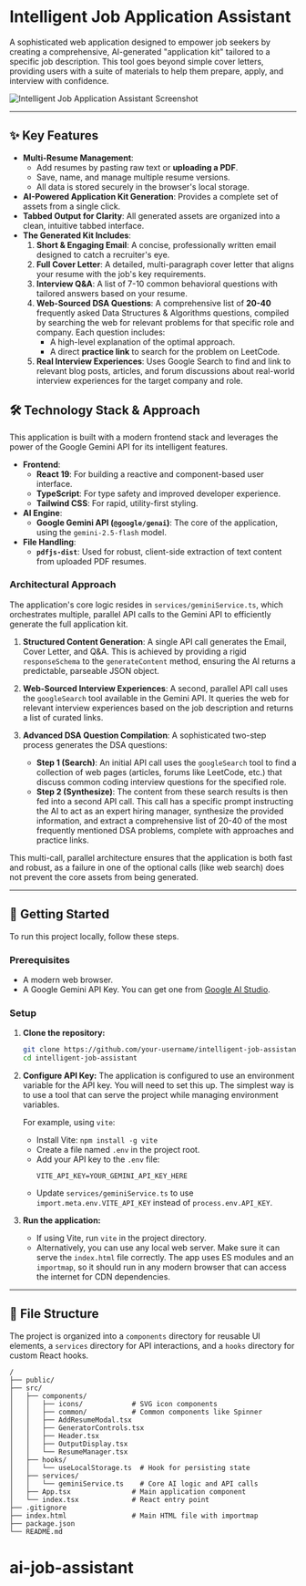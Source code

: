 # Intelligent Job Application Assistant

A sophisticated web application designed to empower job seekers by creating a comprehensive, AI-generated "application kit" tailored to a specific job description. This tool goes beyond simple cover letters, providing users with a suite of materials to help them prepare, apply, and interview with confidence.

![Intelligent Job Application Assistant Screenshot](https://user-images.githubusercontent.com/158752/236021200-008a2020-0020-4b2a-8b02-861f1c64222f.png)

---

## ✨ Key Features

*   **Multi-Resume Management**:
    *   Add resumes by pasting raw text or **uploading a PDF**.
    *   Save, name, and manage multiple resume versions.
    *   All data is stored securely in the browser's local storage.
*   **AI-Powered Application Kit Generation**: Provides a complete set of assets from a single click.
*   **Tabbed Output for Clarity**: All generated assets are organized into a clean, intuitive tabbed interface.
*   **The Generated Kit Includes**:
    1.  **Short & Engaging Email**: A concise, professionally written email designed to catch a recruiter's eye.
    2.  **Full Cover Letter**: A detailed, multi-paragraph cover letter that aligns your resume with the job's key requirements.
    3.  **Interview Q&A**: A list of 7-10 common behavioral questions with tailored answers based on your resume.
    4.  **Web-Sourced DSA Questions**: A comprehensive list of **20-40** frequently asked Data Structures & Algorithms questions, compiled by searching the web for relevant problems for that specific role and company. Each question includes:
        *   A high-level explanation of the optimal approach.
        *   A direct **practice link** to search for the problem on LeetCode.
    5.  **Real Interview Experiences**: Uses Google Search to find and link to relevant blog posts, articles, and forum discussions about real-world interview experiences for the target company and role.

## 🛠️ Technology Stack & Approach

This application is built with a modern frontend stack and leverages the power of the Google Gemini API for its intelligent features.

*   **Frontend**:
    *   **React 19**: For building a reactive and component-based user interface.
    *   **TypeScript**: For type safety and improved developer experience.
    *   **Tailwind CSS**: For rapid, utility-first styling.
*   **AI Engine**:
    *   **Google Gemini API (`@google/genai`)**: The core of the application, using the `gemini-2.5-flash` model.
*   **File Handling**:
    *   **`pdfjs-dist`**: Used for robust, client-side extraction of text content from uploaded PDF resumes.

### Architectural Approach

The application's core logic resides in `services/geminiService.ts`, which orchestrates multiple, parallel API calls to the Gemini API to efficiently generate the full application kit.

1.  **Structured Content Generation**: A single API call generates the Email, Cover Letter, and Q&A. This is achieved by providing a rigid `responseSchema` to the `generateContent` method, ensuring the AI returns a predictable, parseable JSON object.

2.  **Web-Sourced Interview Experiences**: A second, parallel API call uses the `googleSearch` tool available in the Gemini API. It queries the web for relevant interview experiences based on the job description and returns a list of curated links.

3.  **Advanced DSA Question Compilation**: A sophisticated two-step process generates the DSA questions:
    *   **Step 1 (Search)**: An initial API call uses the `googleSearch` tool to find a collection of web pages (articles, forums like LeetCode, etc.) that discuss common coding interview questions for the specified role.
    *   **Step 2 (Synthesize)**: The content from these search results is then fed into a second API call. This call has a specific prompt instructing the AI to act as an expert hiring manager, synthesize the provided information, and extract a comprehensive list of 20-40 of the most frequently mentioned DSA problems, complete with approaches and practice links.

This multi-call, parallel architecture ensures that the application is both fast and robust, as a failure in one of the optional calls (like web search) does not prevent the core assets from being generated.

---

## 🚀 Getting Started

To run this project locally, follow these steps.

### Prerequisites

*   A modern web browser.
*   A Google Gemini API Key. You can get one from [Google AI Studio](https://aistudio.google.com/).

### Setup

1.  **Clone the repository:**
    ```sh
    git clone https://github.com/your-username/intelligent-job-assistant.git
    cd intelligent-job-assistant
    ```

2.  **Configure API Key:**
    The application is configured to use an environment variable for the API key. You will need to set this up. The simplest way is to use a tool that can serve the project while managing environment variables.

    For example, using `vite`:
    *   Install Vite: `npm install -g vite`
    *   Create a file named `.env` in the project root.
    *   Add your API key to the `.env` file:
        ```
        VITE_API_KEY=YOUR_GEMINI_API_KEY_HERE
        ```
    *   Update `services/geminiService.ts` to use `import.meta.env.VITE_API_KEY` instead of `process.env.API_KEY`.

3.  **Run the application:**
    *   If using Vite, run `vite` in the project directory.
    *   Alternatively, you can use any local web server. Make sure it can serve the `index.html` file correctly. The app uses ES modules and an `importmap`, so it should run in any modern browser that can access the internet for CDN dependencies.

---

## 📂 File Structure

The project is organized into a `components` directory for reusable UI elements, a `services` directory for API interactions, and a `hooks` directory for custom React hooks.

```
/
├── public/
├── src/
│   ├── components/
│   │   ├── icons/            # SVG icon components
│   │   ├── common/           # Common components like Spinner
│   │   ├── AddResumeModal.tsx
│   │   ├── GeneratorControls.tsx
│   │   ├── Header.tsx
│   │   ├── OutputDisplay.tsx
│   │   └── ResumeManager.tsx
│   ├── hooks/
│   │   └── useLocalStorage.ts  # Hook for persisting state
│   ├── services/
│   │   └── geminiService.ts    # Core AI logic and API calls
│   ├── App.tsx               # Main application component
│   └── index.tsx             # React entry point
├── .gitignore
├── index.html                # Main HTML file with importmap
├── package.json
└── README.md
```
# ai-job-assistant
